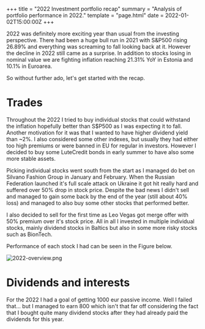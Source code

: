 +++
title = "2022 Investment portfolio recap"
summary = "Analysis of portfolio performance in 2022."
template = "page.html"
date = 2022-01-02T15:00:00Z
+++

2022 was definitely more exciting year than usual from the investing perspective.
There had been a huge bull run in 2021 with S&P500 rising 26.89% and everything was screaming to fall looking back at it.
However the decline in 2022 still came as a surprise.
In addition to stocks losing in nominal value we are fighting inflation reaching 21.31% YoY in Estonia and 10.1% in Euroarea.

So without further ado, let's get started with the recap.

# Trades
Throughout the 2022 I tried to buy individual stocks that could withstand the inflation hopefully better than S$P500 as I was expecting it to fall.
Another motivation for it was that I wanted to have higher dividend yield than ~2%.
I also considered some other indexes, but usually they had either too high premiums or were banned in EU for regular in investors.
However I decided to buy some LuteCredit bonds in early summer to have also some more stable assets.

Picking individual stocks went south from the start as I managed do bet on Silvano Fashion Group in January and February.
When the Russian Federation launched it's full scale attack on Ukraine it got hit really hard and suffered over 50% drop in stock price.
Despite the bad news I didn't sell and managed to gain some back by the end of the year (still about 40% loss) and managed to also buy some other stocks that performed better.

I also decided to sell for the first time as Leo Vegas got merge offer with 50% premium over it's stock price.
All in all I invested in multiple individual stocks, mainly dividend stocks in Baltics but also in some more risky stocks such as BionTech.

Performance of each stock I had can be seen in the Figure below.

<img src="/charts/2022-overview.png" alt="2022-overview.png">

# Dividends and interests

For the 2022 I had a goal of getting 1000 eur passive income.
Well I failed that... but I managed to earn 800 which isn't that far off considering the fact that I bought quite many dividend stocks after they had already paid the dividends for this year. <!-- TODO -->
